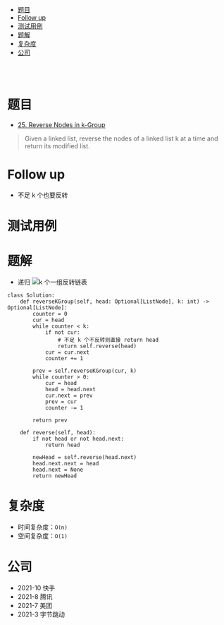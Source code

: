 - [题目](#题目)
- [Follow up](#follow-up)
- [测试用例](#测试用例)
- [题解](#题解)
- [复杂度](#复杂度)
- [公司](#公司)

</br></br>

# 题目
- [25. Reverse Nodes in k-Group](https://leetcode.com/problems/reverse-nodes-in-k-group/)
> Given a linked list, reverse the nodes of a linked list k at a time and return its modified list.

# Follow up
- 不足 k 个也要反转

# 测试用例

# 题解
- 递归
![k 个一组反转链表](https://user-images.githubusercontent.com/57697266/137454934-f243ed69-cf6b-42b0-acce-d87933190bae.png)
```
class Solution:
    def reverseKGroup(self, head: Optional[ListNode], k: int) -> Optional[ListNode]:
        counter = 0
        cur = head
        while counter < k:
            if not cur:
                # 不足 k 个不反转则直接 return head
                return self.reverse(head)
            cur = cur.next
            counter += 1

        prev = self.reverseKGroup(cur, k)
        while counter > 0:
            cur = head
            head = head.next
            cur.next = prev
            prev = cur
            counter -= 1

        return prev
    
    def reverse(self, head):
        if not head or not head.next:
            return head
        
        newHead = self.reverse(head.next)
        head.next.next = head
        head.next = None
        return newHead
```

# 复杂度
- 时间复杂度：`O(n)`
- 空间复杂度：`O(1)`

# 公司
- 2021-10 快手
- 2021-8 腾讯
- 2021-7 美团
- 2021-3 字节跳动
